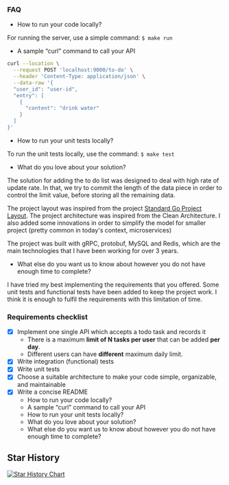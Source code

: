 ### FAQ

- How to run your code locally?

For running the server, use a simple command: ```$ make run```
- A sample “curl” command to call your API
```sh
curl --location \
  --request POST 'localhost:9000/to-do' \
  --header 'Content-Type: application/json' \
  --data-raw '{
  "user_id": "user-id",
  "entry": [
    {
      "content": "drink water"
    }
  ]
}'
```
- How to run your unit tests locally?

To run the unit tests locally, use the command: ```$ make test```
- What do you love about your solution? 

The solution for adding the to do list was designed to deal with high rate of update rate. 
In that, we try to commit the length of the data piece in order to control the limit value, before storing all the remaining data.

The project layout was inspired from the project [Standard Go Project Layout](https://github.com/golang-standards/project-layout). 
The project architecture was inspired from the Clean Architecture. 
I also added some innovations in order to simplify the model for smaller project (pretty common in today's context, microservices)

The project was built with gRPC, protobuf, MySQL and Redis, 
which are the main technologies that I have been working for over 3 years. 

- What else do you want us to know about however you do not have enough time to complete?

I have tried my best implementing the requirements that you offered. 
Some unit tests and functional tests have been added to keep the project work. 
I think it is enough to fulfil the requirements with this limitation of time.

### Requirements checklist
- [x] Implement one single API which accepts a todo task and records it
  - There is a maximum **limit of N tasks per user** that can be added **per day**.
  - Different users can have **different** maximum daily limit.
- [x] Write integration (functional) tests
- [x] Write unit tests
- [x] Choose a suitable architecture to make your code simple, organizable, and maintainable
- [x] Write a concise README
  - How to run your code locally?
  - A sample “curl” command to call your API
  - How to run your unit tests locally?
  - What do you love about your solution?
  - What else do you want us to know about however you do not have enough time to complete?
     
## Star History

[![Star History Chart](https://api.star-history.com/svg?repos=vchitai/togo&type=Date)](https://star-history.com/#vchitai/togo&Date)

